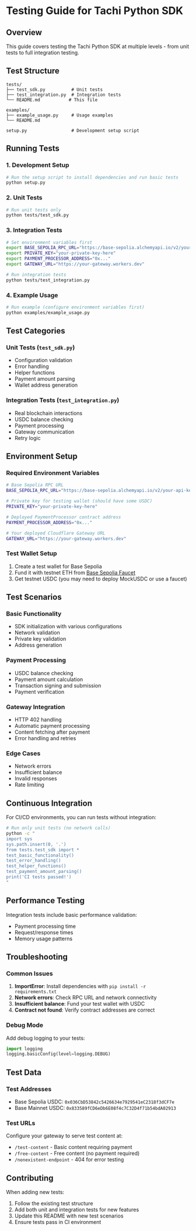# Testing Guide for Tachi Python SDK

## Overview
This guide covers testing the Tachi Python SDK at multiple levels - from unit tests to full integration testing.

## Test Structure

```
tests/
├── test_sdk.py          # Unit tests
├── test_integration.py  # Integration tests
└── README.md           # This file

examples/
├── example_usage.py     # Usage examples
└── README.md

setup.py                 # Development setup script
```

## Running Tests

### 1. Development Setup
```bash
# Run the setup script to install dependencies and run basic tests
python setup.py
```

### 2. Unit Tests
```bash
# Run unit tests only
python tests/test_sdk.py
```

### 3. Integration Tests
```bash
# Set environment variables first
export BASE_SEPOLIA_RPC_URL="https://base-sepolia.alchemyapi.io/v2/your-api-key"
export PRIVATE_KEY="your-private-key-here"
export PAYMENT_PROCESSOR_ADDRESS="0x..."
export GATEWAY_URL="https://your-gateway.workers.dev"

# Run integration tests
python tests/test_integration.py
```

### 4. Example Usage
```bash
# Run example (configure environment variables first)
python examples/example_usage.py
```

## Test Categories

### Unit Tests (`test_sdk.py`)
- Configuration validation
- Error handling
- Helper functions
- Payment amount parsing
- Wallet address generation

### Integration Tests (`test_integration.py`)
- Real blockchain interactions
- USDC balance checking
- Payment processing
- Gateway communication
- Retry logic

## Environment Setup

### Required Environment Variables
```bash
# Base Sepolia RPC URL
BASE_SEPOLIA_RPC_URL="https://base-sepolia.alchemyapi.io/v2/your-api-key"

# Private key for testing wallet (should have some USDC)
PRIVATE_KEY="your-private-key-here"

# Deployed PaymentProcessor contract address
PAYMENT_PROCESSOR_ADDRESS="0x..."

# Your deployed Cloudflare Gateway URL
GATEWAY_URL="https://your-gateway.workers.dev"
```

### Test Wallet Setup
1. Create a test wallet for Base Sepolia
2. Fund it with testnet ETH from [Base Sepolia Faucet](https://faucet.quicknode.com/base/sepolia)
3. Get testnet USDC (you may need to deploy MockUSDC or use a faucet)

## Test Scenarios

### Basic Functionality
- SDK initialization with various configurations
- Network validation
- Private key validation
- Address generation

### Payment Processing
- USDC balance checking
- Payment amount calculation
- Transaction signing and submission
- Payment verification

### Gateway Integration
- HTTP 402 handling
- Automatic payment processing
- Content fetching after payment
- Error handling and retries

### Edge Cases
- Network errors
- Insufficient balance
- Invalid responses
- Rate limiting

## Continuous Integration

For CI/CD environments, you can run tests without integration:

```bash
# Run only unit tests (no network calls)
python -c "
import sys
sys.path.insert(0, '.')
from tests.test_sdk import *
test_basic_functionality()
test_error_handling()
test_helper_functions()
test_payment_amount_parsing()
print('CI tests passed!')
"
```

## Performance Testing

Integration tests include basic performance validation:
- Payment processing time
- Request/response times
- Memory usage patterns

## Troubleshooting

### Common Issues
1. **ImportError**: Install dependencies with `pip install -r requirements.txt`
2. **Network errors**: Check RPC URL and network connectivity
3. **Insufficient balance**: Fund your test wallet with USDC
4. **Contract not found**: Verify contract addresses are correct

### Debug Mode
Add debug logging to your tests:
```python
import logging
logging.basicConfig(level=logging.DEBUG)
```

## Test Data

### Test Addresses
- Base Sepolia USDC: `0x036CbD53842c5426634e7929541eC2318f3dCF7e`
- Base Mainnet USDC: `0x833589fCD6eDb6E08f4c7C32D4f71b54bdA02913`

### Test URLs
Configure your gateway to serve test content at:
- `/test-content` - Basic content requiring payment
- `/free-content` - Free content (no payment required)
- `/nonexistent-endpoint` - 404 for error testing

## Contributing

When adding new tests:
1. Follow the existing test structure
2. Add both unit and integration tests for new features
3. Update this README with new test scenarios
4. Ensure tests pass in CI environment
